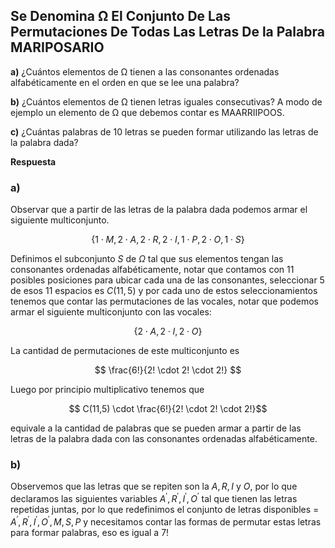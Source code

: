 ## Se Denomina Ω El Conjunto De Las Permutaciones De Todas Las Letras De la Palabra MARIPOSARIO

**a)** ¿Cuántos elementos de Ω tienen a las consonantes ordenadas alfabéticamente en el orden en que se lee una palabra?

**b)** ¿Cuántos elementos de Ω tienen letras iguales consecutivas? A modo de ejemplo un elemento de Ω que debemos contar es MAARRIIPOOS.

**c)** ¿Cuántas palabras de 10 letras se pueden formar utilizando las letras de la palabra dada?

**Respuesta**

### **a)**

Observar que a partir de las letras de la palabra dada podemos armar el siguiente multiconjunto.

$$ \{ 1 \cdot M, 2 \cdot A, 2 \cdot R, 2 \cdot I, 1 \cdot P, 2 \cdot O, 1 \cdot S \}$$

Definimos el subconjunto $S$ de $Ω$ tal que sus elementos tengan las consonantes ordenadas alfabéticamente, notar que contamos con 11 posibles posiciones para ubicar cada una de las consonantes, seleccionar 5 de esos 11 espacios es $C(11,5)$ y por cada uno de estos seleccionamientos tenemos que contar las permutaciones de las vocales, notar que podemos armar el siguiente multiconjunto con las vocales:

$$ \{ 2\cdot A, 2 \cdot I, 2 \cdot O \} $$

La cantidad de permutaciones de este multiconjunto es

$$ \frac{6!}{2! \cdot 2! \cdot 2!} $$

Luego por principio multiplicativo tenemos que

$$ C(11,5) \cdot  \frac{6!}{2! \cdot 2! \cdot 2!}$$

equivale a la cantidad de palabras que se pueden armar a partir de las letras de la palabra dada con las consonantes ordenadas alfabéticamente.

### **b)**

Observemos que las letras que se repiten son la $A,R,I$ y $O$, por lo que declaramos las siguientes variables $A^{'}, R^{'}, I^{'}, O^{'}$ tal que tienen las letras repetidas juntas, por lo que redefinimos el conjunto de letras disponibles = ${A^{'}, R^{'}, I^{'}, O^{'}, M, S, P}$ y necesitamos contar las formas de permutar estas letras para formar palabras, eso es igual a 7!
